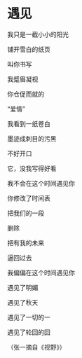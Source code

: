 # 遇见

我只是一截小小的阳光

铺开雪白的纸页

叫你书写

我蹙眉凝视

你仓促而就的

“爱情”

我看到一纸苍白

墨迹成刺目的污黑

不好开口

它，没我写得好看

我不会在这个时间遇见你

你修改了时间表

把我们的一段

删除

把有我的未来

逼回过去

我偏偏在这个时间遇见你

遇见了明媚

遇见了秋天

遇见了一切的一

遇见了轮回的回

（张一摘自《视野》）
